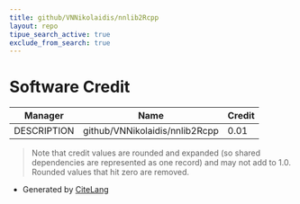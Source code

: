```yaml
---
title: github/VNNikolaidis/nnlib2Rcpp
layout: repo
tipue_search_active: true
exclude_from_search: true
---
```

# Software Credit

|Manager|Name|Credit|
|-------|----|------|
|DESCRIPTION|github/VNNikolaidis/nnlib2Rcpp|0.01|


> Note that credit values are rounded and expanded (so shared dependencies are represented as one record) and may not add to 1.0. Rounded values that hit zero are removed.


- Generated by [CiteLang](https://github.com/vsoch/citelang)
